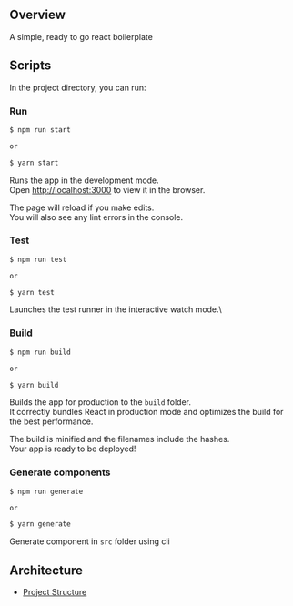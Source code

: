 ## Overview

A simple, ready to go react boilerplate

## Scripts

In the project directory, you can run:

### Run

```bash
$ npm run start

or

$ yarn start

```

Runs the app in the development mode.\
Open [http://localhost:3000](http://localhost:3000) to view it in the browser.

The page will reload if you make edits.\
You will also see any lint errors in the console.

### Test

```bash
$ npm run test

or

$ yarn test

```

Launches the test runner in the interactive watch mode.\

### Build

```bash
$ npm run build

or

$ yarn build

```

Builds the app for production to the `build` folder.\
It correctly bundles React in production mode and optimizes the build for the best performance.

The build is minified and the filenames include the hashes.\
Your app is ready to be deployed!

### Generate components

```bash
$ npm run generate

or

$ yarn generate

```

Generate component in `src` folder using cli

## Architecture

- [Project Structure](./docs/project-structure.md)
